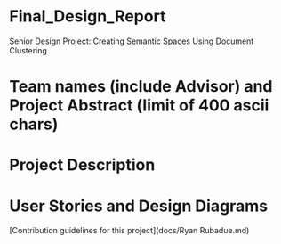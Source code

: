 # Final_Design_Report
Senior Design Project: Creating Semantic Spaces Using Document Clustering

# Team names (include Advisor) and Project Abstract (limit of 400 ascii chars)
# Project Description
# User Stories and Design Diagrams
[Contribution guidelines for this project](docs/Ryan Rubadue.md)
